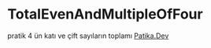 # TotalEvenAndMultipleOfFour
pratik 4 ün katı ve çift sayıların toplamı
[Patika.Dev](https://www.patika.dev/tr)
